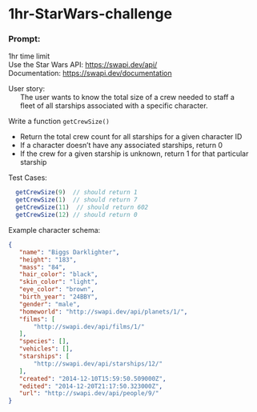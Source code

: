 # 1hr-StarWars-challenge
### Prompt:  
1hr time limit  
Use the Star Wars API: https://swapi.dev/api/  
Documentation: https://swapi.dev/documentation 

User story:  
&nbsp;&nbsp;&nbsp;&nbsp;&nbsp;&nbsp;The user wants to know the total size of a crew needed to staff a
&nbsp;&nbsp;&nbsp;&nbsp;&nbsp;&nbsp;fleet of all starships associated with a specific character.

Write a function ```getCrewSize()```  
- Return the total crew count for all starships for a given character ID
- If a character doesn’t have any associated starships, return 0
- If the crew for a given starship is unknown, return 1 for that particular starship

Test Cases: 
```js 
  getCrewSize(9)  // should return 1    
  getCrewSize(1)  // should return 7
  getCrewSize(11)  // should return 602
  getCrewSize(12) // should return 0
```
                                                          

Example character schema:  
```json
{
   "name": "Biggs Darklighter",
   "height": "183",
   "mass": "84",
   "hair_color": "black",
   "skin_color": "light",
   "eye_color": "brown",
   "birth_year": "24BBY",
   "gender": "male",
   "homeworld": "http://swapi.dev/api/planets/1/",
   "films": [
       "http://swapi.dev/api/films/1/"
   ],
   "species": [],
   "vehicles": [],
   "starships": [
       "http://swapi.dev/api/starships/12/"
   ],
   "created": "2014-12-10T15:59:50.509000Z",
   "edited": "2014-12-20T21:17:50.323000Z",
   "url": "http://swapi.dev/api/people/9/"
}
```